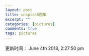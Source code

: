 ```yaml
---
layout: post
title: unsplash图集
excerpt: ""
categories: [pictures]
comments: true
tags: pictures
---
```


更新时间： June 4th 2018, 2:27:50 pm

<a href="http://p6y9wyt8g.bkt.clouddn.com/4AS6y6UH70s.jpg" data-lightbox="unsplash"><img data-src="http://p6y9wyt8g.bkt.clouddn.com/4AS6y6UH70s.jpg"></a>

<a href="http://p6y9wyt8g.bkt.clouddn.com/78A265wPiO4.jpg" data-lightbox="unsplash"><img data-src="http://p6y9wyt8g.bkt.clouddn.com/78A265wPiO4.jpg"></a>

<a href="http://p6y9wyt8g.bkt.clouddn.com/9NDc2vDMTsQ.jpg" data-lightbox="unsplash"><img data-src="http://p6y9wyt8g.bkt.clouddn.com/9NDc2vDMTsQ.jpg"></a>

<a href="http://p6y9wyt8g.bkt.clouddn.com/a1mV1egnQwOqxZZZvhVo_street.jpg" data-lightbox="unsplash"><img data-src="http://p6y9wyt8g.bkt.clouddn.com/a1mV1egnQwOqxZZZvhVo_street.jpg"></a>

<a href="http://p6y9wyt8g.bkt.clouddn.com/aGnZf9RRTYg.jpg" data-lightbox="unsplash"><img data-src="http://p6y9wyt8g.bkt.clouddn.com/aGnZf9RRTYg.jpg"></a>

<a href="http://p6y9wyt8g.bkt.clouddn.com/data_image_jpeg;bas….jpg" data-lightbox="unsplash"><img data-src="http://p6y9wyt8g.bkt.clouddn.com/data_image_jpeg;bas….jpg"></a>

<a href="http://p6y9wyt8g.bkt.clouddn.com/FBZfPXF4XcM.jpg" data-lightbox="unsplash"><img data-src="http://p6y9wyt8g.bkt.clouddn.com/FBZfPXF4XcM.jpg"></a>

<a href="http://p6y9wyt8g.bkt.clouddn.com/HBzQnOQ6CWhlNi1YwAxZ_italy.jpg" data-lightbox="unsplash"><img data-src="http://p6y9wyt8g.bkt.clouddn.com/HBzQnOQ6CWhlNi1YwAxZ_italy.jpg"></a>

<a href="http://p6y9wyt8g.bkt.clouddn.com/IOE3kREzq08.jpg" data-lightbox="unsplash"><img data-src="http://p6y9wyt8g.bkt.clouddn.com/IOE3kREzq08.jpg"></a>

<a href="http://p6y9wyt8g.bkt.clouddn.com/leHDA08Lbpc.jpg" data-lightbox="unsplash"><img data-src="http://p6y9wyt8g.bkt.clouddn.com/leHDA08Lbpc.jpg"></a>

<a href="http://p6y9wyt8g.bkt.clouddn.com/nHhFgT_GUpY.jpg" data-lightbox="unsplash"><img data-src="http://p6y9wyt8g.bkt.clouddn.com/nHhFgT_GUpY.jpg"></a>

<a href="http://p6y9wyt8g.bkt.clouddn.com/NU_HimFdnD4.jpg" data-lightbox="unsplash"><img data-src="http://p6y9wyt8g.bkt.clouddn.com/NU_HimFdnD4.jpg"></a>

<a href="http://p6y9wyt8g.bkt.clouddn.com/open-road.jpg" data-lightbox="unsplash"><img data-src="http://p6y9wyt8g.bkt.clouddn.com/open-road.jpg"></a>

<a href="http://p6y9wyt8g.bkt.clouddn.com/photo-1418985991508-e47386d96a71.jpg" data-lightbox="unsplash"><img data-src="http://p6y9wyt8g.bkt.clouddn.com/photo-1418985991508-e47386d96a71.jpg"></a>

<a href="http://p6y9wyt8g.bkt.clouddn.com/photo-1422050478545-9f9383263965.jpg" data-lightbox="unsplash"><img data-src="http://p6y9wyt8g.bkt.clouddn.com/photo-1422050478545-9f9383263965.jpg"></a>

<a href="http://p6y9wyt8g.bkt.clouddn.com/photo-1429042007245-890c9e2603af.jpg" data-lightbox="unsplash"><img data-src="http://p6y9wyt8g.bkt.clouddn.com/photo-1429042007245-890c9e2603af.jpg"></a>

<a href="http://p6y9wyt8g.bkt.clouddn.com/photo-1433148749784-5e235e9efd12.jpg" data-lightbox="unsplash"><img data-src="http://p6y9wyt8g.bkt.clouddn.com/photo-1433148749784-5e235e9efd12.jpg"></a>

<a href="http://p6y9wyt8g.bkt.clouddn.com/photo-1434434319959-1f886517e1fe.jpg" data-lightbox="unsplash"><img data-src="http://p6y9wyt8g.bkt.clouddn.com/photo-1434434319959-1f886517e1fe.jpg"></a>

<a href="http://p6y9wyt8g.bkt.clouddn.com/photo-1439123068749-20f4035bd7ed.jpg" data-lightbox="unsplash"><img data-src="http://p6y9wyt8g.bkt.clouddn.com/photo-1439123068749-20f4035bd7ed.jpg"></a>

<a href="http://p6y9wyt8g.bkt.clouddn.com/photo-1440549770084-4b381ce9d988.jpg" data-lightbox="unsplash"><img data-src="http://p6y9wyt8g.bkt.clouddn.com/photo-1440549770084-4b381ce9d988.jpg"></a>

<a href="http://p6y9wyt8g.bkt.clouddn.com/photo-1443986870756-31166604c63c.jpg" data-lightbox="unsplash"><img data-src="http://p6y9wyt8g.bkt.clouddn.com/photo-1443986870756-31166604c63c.jpg"></a>

<a href="http://p6y9wyt8g.bkt.clouddn.com/photo-1447522200268-a0378dac3fba.jpg" data-lightbox="unsplash"><img data-src="http://p6y9wyt8g.bkt.clouddn.com/photo-1447522200268-a0378dac3fba.jpg"></a>

<a href="http://p6y9wyt8g.bkt.clouddn.com/photo-1449034446853-66c86144b0ad.jpg" data-lightbox="unsplash"><img data-src="http://p6y9wyt8g.bkt.clouddn.com/photo-1449034446853-66c86144b0ad.jpg"></a>

<a href="http://p6y9wyt8g.bkt.clouddn.com/photo-1451417379553-15d8e8f49cde.jpg" data-lightbox="unsplash"><img data-src="http://p6y9wyt8g.bkt.clouddn.com/photo-1451417379553-15d8e8f49cde.jpg"></a>

<a href="http://p6y9wyt8g.bkt.clouddn.com/photo-1456940645424-adda95a2af4c.jpg" data-lightbox="unsplash"><img data-src="http://p6y9wyt8g.bkt.clouddn.com/photo-1456940645424-adda95a2af4c.jpg"></a>

<a href="http://p6y9wyt8g.bkt.clouddn.com/photo-1464254786740-b97e5420c299.jpg" data-lightbox="unsplash"><img data-src="http://p6y9wyt8g.bkt.clouddn.com/photo-1464254786740-b97e5420c299.jpg"></a>

<a href="http://p6y9wyt8g.bkt.clouddn.com/photo-1464306208223-e0b4495a5553.jpg" data-lightbox="unsplash"><img data-src="http://p6y9wyt8g.bkt.clouddn.com/photo-1464306208223-e0b4495a5553.jpg"></a>

<a href="http://p6y9wyt8g.bkt.clouddn.com/photo-1464547323744-4edd0cd0c746.jpg" data-lightbox="unsplash"><img data-src="http://p6y9wyt8g.bkt.clouddn.com/photo-1464547323744-4edd0cd0c746.jpg"></a>

<a href="http://p6y9wyt8g.bkt.clouddn.com/photo-1466220666686-90bdba318c9a.jpg" data-lightbox="unsplash"><img data-src="http://p6y9wyt8g.bkt.clouddn.com/photo-1466220666686-90bdba318c9a.jpg"></a>

<a href="http://p6y9wyt8g.bkt.clouddn.com/photo-1471623432079-b009d30b6729.jpg" data-lightbox="unsplash"><img data-src="http://p6y9wyt8g.bkt.clouddn.com/photo-1471623432079-b009d30b6729.jpg"></a>

<a href="http://p6y9wyt8g.bkt.clouddn.com/photo-1472108653939-927cd6aba6d6.jpg" data-lightbox="unsplash"><img data-src="http://p6y9wyt8g.bkt.clouddn.com/photo-1472108653939-927cd6aba6d6.jpg"></a>

<a href="http://p6y9wyt8g.bkt.clouddn.com/photo-1472791108553-c9405341e398.jpg" data-lightbox="unsplash"><img data-src="http://p6y9wyt8g.bkt.clouddn.com/photo-1472791108553-c9405341e398.jpg"></a>

<a href="http://p6y9wyt8g.bkt.clouddn.com/photo-1482105217917-a5051bad06bc.jpg" data-lightbox="unsplash"><img data-src="http://p6y9wyt8g.bkt.clouddn.com/photo-1482105217917-a5051bad06bc.jpg"></a>

<a href="http://p6y9wyt8g.bkt.clouddn.com/photo-1483168527879-c66136b56105.jpg" data-lightbox="unsplash"><img data-src="http://p6y9wyt8g.bkt.clouddn.com/photo-1483168527879-c66136b56105.jpg"></a>

<a href="http://p6y9wyt8g.bkt.clouddn.com/photo-1483354483454-4cd359948304.jpg" data-lightbox="unsplash"><img data-src="http://p6y9wyt8g.bkt.clouddn.com/photo-1483354483454-4cd359948304.jpg"></a>

<a href="http://p6y9wyt8g.bkt.clouddn.com/photo-1483358119466-fee5b6f48180.jpg" data-lightbox="unsplash"><img data-src="http://p6y9wyt8g.bkt.clouddn.com/photo-1483358119466-fee5b6f48180.jpg"></a>

<a href="http://p6y9wyt8g.bkt.clouddn.com/photo-1484950763426-56b5bf172dbb.jpg" data-lightbox="unsplash"><img data-src="http://p6y9wyt8g.bkt.clouddn.com/photo-1484950763426-56b5bf172dbb.jpg"></a>

<a href="http://p6y9wyt8g.bkt.clouddn.com/photo-1487064835902-6f99ba5baa5b.jpg" data-lightbox="unsplash"><img data-src="http://p6y9wyt8g.bkt.clouddn.com/photo-1487064835902-6f99ba5baa5b.jpg"></a>

<a href="http://p6y9wyt8g.bkt.clouddn.com/photo-1488703480497-dfcccd4894d1.jpg" data-lightbox="unsplash"><img data-src="http://p6y9wyt8g.bkt.clouddn.com/photo-1488703480497-dfcccd4894d1.jpg"></a>

<a href="http://p6y9wyt8g.bkt.clouddn.com/photo-1489211914964-32c31f87e86b.jpg" data-lightbox="unsplash"><img data-src="http://p6y9wyt8g.bkt.clouddn.com/photo-1489211914964-32c31f87e86b.jpg"></a>

<a href="http://p6y9wyt8g.bkt.clouddn.com/photo-1489781879256-fa824b56f24f.jpg" data-lightbox="unsplash"><img data-src="http://p6y9wyt8g.bkt.clouddn.com/photo-1489781879256-fa824b56f24f.jpg"></a>

<a href="http://p6y9wyt8g.bkt.clouddn.com/photo-1492098116625-46bb70755996.jpg" data-lightbox="unsplash"><img data-src="http://p6y9wyt8g.bkt.clouddn.com/photo-1492098116625-46bb70755996.jpg"></a>

<a href="http://p6y9wyt8g.bkt.clouddn.com/photo-1493012756780-1da3b2bca75f.jpg" data-lightbox="unsplash"><img data-src="http://p6y9wyt8g.bkt.clouddn.com/photo-1493012756780-1da3b2bca75f.jpg"></a>

<a href="http://p6y9wyt8g.bkt.clouddn.com/photo-1495248449765-7ec3db458549.jpg" data-lightbox="unsplash"><img data-src="http://p6y9wyt8g.bkt.clouddn.com/photo-1495248449765-7ec3db458549.jpg"></a>

<a href="http://p6y9wyt8g.bkt.clouddn.com/photo-1495981910432-f5186aae41ad.jpg" data-lightbox="unsplash"><img data-src="http://p6y9wyt8g.bkt.clouddn.com/photo-1495981910432-f5186aae41ad.jpg"></a>

<a href="http://p6y9wyt8g.bkt.clouddn.com/photo-1496594501676-1fd9b70a89b7.jpg" data-lightbox="unsplash"><img data-src="http://p6y9wyt8g.bkt.clouddn.com/photo-1496594501676-1fd9b70a89b7.jpg"></a>

<a href="http://p6y9wyt8g.bkt.clouddn.com/photo-1497107261019-ad37b3b579ee.jpg" data-lightbox="unsplash"><img data-src="http://p6y9wyt8g.bkt.clouddn.com/photo-1497107261019-ad37b3b579ee.jpg"></a>

<a href="http://p6y9wyt8g.bkt.clouddn.com/photo-1497892597262-2983614aa886.jpg" data-lightbox="unsplash"><img data-src="http://p6y9wyt8g.bkt.clouddn.com/photo-1497892597262-2983614aa886.jpg"></a>

<a href="http://p6y9wyt8g.bkt.clouddn.com/photo-1498118436615-0aa34fee6555.jpg" data-lightbox="unsplash"><img data-src="http://p6y9wyt8g.bkt.clouddn.com/photo-1498118436615-0aa34fee6555.jpg"></a>

<a href="http://p6y9wyt8g.bkt.clouddn.com/photo-1498550744921-75f79806b8a7.jpg" data-lightbox="unsplash"><img data-src="http://p6y9wyt8g.bkt.clouddn.com/photo-1498550744921-75f79806b8a7.jpg"></a>

<a href="http://p6y9wyt8g.bkt.clouddn.com/photo-1498628307723-373c202c5928.jpg" data-lightbox="unsplash"><img data-src="http://p6y9wyt8g.bkt.clouddn.com/photo-1498628307723-373c202c5928.jpg"></a>

<a href="http://p6y9wyt8g.bkt.clouddn.com/photo-1500817904307-e664893dcbab.jpg" data-lightbox="unsplash"><img data-src="http://p6y9wyt8g.bkt.clouddn.com/photo-1500817904307-e664893dcbab.jpg"></a>

<a href="http://p6y9wyt8g.bkt.clouddn.com/photo-1501254667263-b4867b4f7482.jpg" data-lightbox="unsplash"><img data-src="http://p6y9wyt8g.bkt.clouddn.com/photo-1501254667263-b4867b4f7482.jpg"></a>

<a href="http://p6y9wyt8g.bkt.clouddn.com/photo-1502481851512-e9e2529bfbf9.jpg" data-lightbox="unsplash"><img data-src="http://p6y9wyt8g.bkt.clouddn.com/photo-1502481851512-e9e2529bfbf9.jpg"></a>

<a href="http://p6y9wyt8g.bkt.clouddn.com/photo-1502990313206-7f37a9514bea.jpg" data-lightbox="unsplash"><img data-src="http://p6y9wyt8g.bkt.clouddn.com/photo-1502990313206-7f37a9514bea.jpg"></a>

<a href="http://p6y9wyt8g.bkt.clouddn.com/photo-1503264116251-35a269479413.jpg" data-lightbox="unsplash"><img data-src="http://p6y9wyt8g.bkt.clouddn.com/photo-1503264116251-35a269479413.jpg"></a>

<a href="http://p6y9wyt8g.bkt.clouddn.com/photo-1504333638930-c8787321eee0.jpg" data-lightbox="unsplash"><img data-src="http://p6y9wyt8g.bkt.clouddn.com/photo-1504333638930-c8787321eee0.jpg"></a>

<a href="http://p6y9wyt8g.bkt.clouddn.com/photo-1504892612018-159ffa1d147f.jpg" data-lightbox="unsplash"><img data-src="http://p6y9wyt8g.bkt.clouddn.com/photo-1504892612018-159ffa1d147f.jpg"></a>

<a href="http://p6y9wyt8g.bkt.clouddn.com/photo-1506104489822-562ca25152fe.jpg" data-lightbox="unsplash"><img data-src="http://p6y9wyt8g.bkt.clouddn.com/photo-1506104489822-562ca25152fe.jpg"></a>

<a href="http://p6y9wyt8g.bkt.clouddn.com/photo-1506232760298-9262e4c05099.jpg" data-lightbox="unsplash"><img data-src="http://p6y9wyt8g.bkt.clouddn.com/photo-1506232760298-9262e4c05099.jpg"></a>

<a href="http://p6y9wyt8g.bkt.clouddn.com/photo-1506451487263-97b75fd35c03.jpg" data-lightbox="unsplash"><img data-src="http://p6y9wyt8g.bkt.clouddn.com/photo-1506451487263-97b75fd35c03.jpg"></a>

<a href="http://p6y9wyt8g.bkt.clouddn.com/photo-1507608869274-d3177c8bb4c7.jpg" data-lightbox="unsplash"><img data-src="http://p6y9wyt8g.bkt.clouddn.com/photo-1507608869274-d3177c8bb4c7.jpg"></a>

<a href="http://p6y9wyt8g.bkt.clouddn.com/photo-1507971891494-a62477ff535c.jpg" data-lightbox="unsplash"><img data-src="http://p6y9wyt8g.bkt.clouddn.com/photo-1507971891494-a62477ff535c.jpg"></a>

<a href="http://p6y9wyt8g.bkt.clouddn.com/photo-1508138119323-5452bd81d53d.jpg" data-lightbox="unsplash"><img data-src="http://p6y9wyt8g.bkt.clouddn.com/photo-1508138119323-5452bd81d53d.jpg"></a>

<a href="http://p6y9wyt8g.bkt.clouddn.com/photo-1508739773434-c26b3d09e071.jpg" data-lightbox="unsplash"><img data-src="http://p6y9wyt8g.bkt.clouddn.com/photo-1508739773434-c26b3d09e071.jpg"></a>

<a href="http://p6y9wyt8g.bkt.clouddn.com/photo-1511744663855-28e9238c65e0.jpg" data-lightbox="unsplash"><img data-src="http://p6y9wyt8g.bkt.clouddn.com/photo-1511744663855-28e9238c65e0.jpg"></a>

<a href="http://p6y9wyt8g.bkt.clouddn.com/photo-1512340495827-7bc2911b0788.jpg" data-lightbox="unsplash"><img data-src="http://p6y9wyt8g.bkt.clouddn.com/photo-1512340495827-7bc2911b0788.jpg"></a>

<a href="http://p6y9wyt8g.bkt.clouddn.com/photo-1513257027570-b3f9c5f5442d.jpg" data-lightbox="unsplash"><img data-src="http://p6y9wyt8g.bkt.clouddn.com/photo-1513257027570-b3f9c5f5442d.jpg"></a>

<a href="http://p6y9wyt8g.bkt.clouddn.com/photo-1514613453913-ec5da0db2faa.jpg" data-lightbox="unsplash"><img data-src="http://p6y9wyt8g.bkt.clouddn.com/photo-1514613453913-ec5da0db2faa.jpg"></a>

<a href="http://p6y9wyt8g.bkt.clouddn.com/photo-1515003197210-e0cd71810b5f.jpg" data-lightbox="unsplash"><img data-src="http://p6y9wyt8g.bkt.clouddn.com/photo-1515003197210-e0cd71810b5f.jpg"></a>

<a href="http://p6y9wyt8g.bkt.clouddn.com/photo-1516073762189-e915e8248a2d.jpg" data-lightbox="unsplash"><img data-src="http://p6y9wyt8g.bkt.clouddn.com/photo-1516073762189-e915e8248a2d.jpg"></a>

<a href="http://p6y9wyt8g.bkt.clouddn.com/photo-1516331138075-f3adc1e149cd.jpg" data-lightbox="unsplash"><img data-src="http://p6y9wyt8g.bkt.clouddn.com/photo-1516331138075-f3adc1e149cd.jpg"></a>

<a href="http://p6y9wyt8g.bkt.clouddn.com/photo-1517219039361-66f283bce5db.jpg" data-lightbox="unsplash"><img data-src="http://p6y9wyt8g.bkt.clouddn.com/photo-1517219039361-66f283bce5db.jpg"></a>

<a href="http://p6y9wyt8g.bkt.clouddn.com/photo-1517322479358-df90f951f87d.jpg" data-lightbox="unsplash"><img data-src="http://p6y9wyt8g.bkt.clouddn.com/photo-1517322479358-df90f951f87d.jpg"></a>

<a href="http://p6y9wyt8g.bkt.clouddn.com/photo-1517409597620-a445404605fe.jpg" data-lightbox="unsplash"><img data-src="http://p6y9wyt8g.bkt.clouddn.com/photo-1517409597620-a445404605fe.jpg"></a>

<a href="http://p6y9wyt8g.bkt.clouddn.com/photo-1517574574879-515ec85d767a.jpg" data-lightbox="unsplash"><img data-src="http://p6y9wyt8g.bkt.clouddn.com/photo-1517574574879-515ec85d767a.jpg"></a>

<a href="http://p6y9wyt8g.bkt.clouddn.com/photo-1518159994930-3640550beffe.jpg" data-lightbox="unsplash"><img data-src="http://p6y9wyt8g.bkt.clouddn.com/photo-1518159994930-3640550beffe.jpg"></a>

<a href="http://p6y9wyt8g.bkt.clouddn.com/photo-1518370917313-611f5e3242e6.jpg" data-lightbox="unsplash"><img data-src="http://p6y9wyt8g.bkt.clouddn.com/photo-1518370917313-611f5e3242e6.jpg"></a>

<a href="http://p6y9wyt8g.bkt.clouddn.com/photo-1520338801623-6b88fe32bbf2.jpg" data-lightbox="unsplash"><img data-src="http://p6y9wyt8g.bkt.clouddn.com/photo-1520338801623-6b88fe32bbf2.jpg"></a>

<a href="http://p6y9wyt8g.bkt.clouddn.com/photo-1520502547463-27df7d9edcaa.jpg" data-lightbox="unsplash"><img data-src="http://p6y9wyt8g.bkt.clouddn.com/photo-1520502547463-27df7d9edcaa.jpg"></a>

<a href="http://p6y9wyt8g.bkt.clouddn.com/photo-1520927718846-5d3c07d63950.jpg" data-lightbox="unsplash"><img data-src="http://p6y9wyt8g.bkt.clouddn.com/photo-1520927718846-5d3c07d63950.jpg"></a>

<a href="http://p6y9wyt8g.bkt.clouddn.com/photo-1522092721080-6110b9eceb94.jpg" data-lightbox="unsplash"><img data-src="http://p6y9wyt8g.bkt.clouddn.com/photo-1522092721080-6110b9eceb94.jpg"></a>

<a href="http://p6y9wyt8g.bkt.clouddn.com/photo-1523358527035-6d9887f03cac.jpg" data-lightbox="unsplash"><img data-src="http://p6y9wyt8g.bkt.clouddn.com/photo-1523358527035-6d9887f03cac.jpg"></a>

<a href="http://p6y9wyt8g.bkt.clouddn.com/photo-1524261399568-56d8c862aaf8.jpg" data-lightbox="unsplash"><img data-src="http://p6y9wyt8g.bkt.clouddn.com/photo-1524261399568-56d8c862aaf8.jpg"></a>

<a href="http://p6y9wyt8g.bkt.clouddn.com/photo-1524282041146-6ef75da4ee45.jpg" data-lightbox="unsplash"><img data-src="http://p6y9wyt8g.bkt.clouddn.com/photo-1524282041146-6ef75da4ee45.jpg"></a>

<a href="http://p6y9wyt8g.bkt.clouddn.com/photo-1525439565082-5e4dc884187d.jpg" data-lightbox="unsplash"><img data-src="http://p6y9wyt8g.bkt.clouddn.com/photo-1525439565082-5e4dc884187d.jpg"></a>

<a href="http://p6y9wyt8g.bkt.clouddn.com/pic0ZL0O-eDOpU.jpg" data-lightbox="unsplash"><img data-src="http://p6y9wyt8g.bkt.clouddn.com/pic0ZL0O-eDOpU.jpg"></a>

<a href="http://p6y9wyt8g.bkt.clouddn.com/pic16BJBiCIAic.jpg" data-lightbox="unsplash"><img data-src="http://p6y9wyt8g.bkt.clouddn.com/pic16BJBiCIAic.jpg"></a>

<a href="http://p6y9wyt8g.bkt.clouddn.com/pic1dyD8_5BRwI.jpg" data-lightbox="unsplash"><img data-src="http://p6y9wyt8g.bkt.clouddn.com/pic1dyD8_5BRwI.jpg"></a>

<a href="http://p6y9wyt8g.bkt.clouddn.com/pic1Ttpg_FDKXk.jpg" data-lightbox="unsplash"><img data-src="http://p6y9wyt8g.bkt.clouddn.com/pic1Ttpg_FDKXk.jpg"></a>

<a href="http://p6y9wyt8g.bkt.clouddn.com/pic2APB4zEw1Yg.jpg" data-lightbox="unsplash"><img data-src="http://p6y9wyt8g.bkt.clouddn.com/pic2APB4zEw1Yg.jpg"></a>

<a href="http://p6y9wyt8g.bkt.clouddn.com/picBC3EF3ZHAHI.jpg" data-lightbox="unsplash"><img data-src="http://p6y9wyt8g.bkt.clouddn.com/picBC3EF3ZHAHI.jpg"></a>

<a href="http://p6y9wyt8g.bkt.clouddn.com/picd-pPg9pnZRY.jpg" data-lightbox="unsplash"><img data-src="http://p6y9wyt8g.bkt.clouddn.com/picd-pPg9pnZRY.jpg"></a>

<a href="http://p6y9wyt8g.bkt.clouddn.com/picElOughfgAf8.jpg" data-lightbox="unsplash"><img data-src="http://p6y9wyt8g.bkt.clouddn.com/picElOughfgAf8.jpg"></a>

<a href="http://p6y9wyt8g.bkt.clouddn.com/pichoCXpPUMCoE.jpg" data-lightbox="unsplash"><img data-src="http://p6y9wyt8g.bkt.clouddn.com/pichoCXpPUMCoE.jpg"></a>

<a href="http://p6y9wyt8g.bkt.clouddn.com/picHuGhOh38aCA.jpg" data-lightbox="unsplash"><img data-src="http://p6y9wyt8g.bkt.clouddn.com/picHuGhOh38aCA.jpg"></a>

<a href="http://p6y9wyt8g.bkt.clouddn.com/picHzk8y6hFJRk.jpg" data-lightbox="unsplash"><img data-src="http://p6y9wyt8g.bkt.clouddn.com/picHzk8y6hFJRk.jpg"></a>

<a href="http://p6y9wyt8g.bkt.clouddn.com/picMfJ9g64-WxQ.jpg" data-lightbox="unsplash"><img data-src="http://p6y9wyt8g.bkt.clouddn.com/picMfJ9g64-WxQ.jpg"></a>

<a href="http://p6y9wyt8g.bkt.clouddn.com/picNcWOe5wXvew.jpg" data-lightbox="unsplash"><img data-src="http://p6y9wyt8g.bkt.clouddn.com/picNcWOe5wXvew.jpg"></a>

<a href="http://p6y9wyt8g.bkt.clouddn.com/picPewUcrT1yIw.jpg" data-lightbox="unsplash"><img data-src="http://p6y9wyt8g.bkt.clouddn.com/picPewUcrT1yIw.jpg"></a>

<a href="http://p6y9wyt8g.bkt.clouddn.com/picS01HL-KuvGw.jpg" data-lightbox="unsplash"><img data-src="http://p6y9wyt8g.bkt.clouddn.com/picS01HL-KuvGw.jpg"></a>

<a href="http://p6y9wyt8g.bkt.clouddn.com/picUOxMPRPUTOA.jpg" data-lightbox="unsplash"><img data-src="http://p6y9wyt8g.bkt.clouddn.com/picUOxMPRPUTOA.jpg"></a>

<a href="http://p6y9wyt8g.bkt.clouddn.com/picu_z0X-yrJIE.jpg" data-lightbox="unsplash"><img data-src="http://p6y9wyt8g.bkt.clouddn.com/picu_z0X-yrJIE.jpg"></a>

<a href="http://p6y9wyt8g.bkt.clouddn.com/picV705bwrTnQI.jpg" data-lightbox="unsplash"><img data-src="http://p6y9wyt8g.bkt.clouddn.com/picV705bwrTnQI.jpg"></a>

<a href="http://p6y9wyt8g.bkt.clouddn.com/picYwFHhIgG77M.jpg" data-lightbox="unsplash"><img data-src="http://p6y9wyt8g.bkt.clouddn.com/picYwFHhIgG77M.jpg"></a>

<a href="http://p6y9wyt8g.bkt.clouddn.com/qrPqGP-SG8w.jpg" data-lightbox="unsplash"><img data-src="http://p6y9wyt8g.bkt.clouddn.com/qrPqGP-SG8w.jpg"></a>

<a href="http://p6y9wyt8g.bkt.clouddn.com/rv1BIw0tSKi0xLtGrpR0_TE3_0185.jpg" data-lightbox="unsplash"><img data-src="http://p6y9wyt8g.bkt.clouddn.com/rv1BIw0tSKi0xLtGrpR0_TE3_0185.jpg"></a>

<a href="http://p6y9wyt8g.bkt.clouddn.com/ucpymfy_cxM.jpg" data-lightbox="unsplash"><img data-src="http://p6y9wyt8g.bkt.clouddn.com/ucpymfy_cxM.jpg"></a>

<a href="http://p6y9wyt8g.bkt.clouddn.com/xza3lKa8Pk8.jpg" data-lightbox="unsplash"><img data-src="http://p6y9wyt8g.bkt.clouddn.com/xza3lKa8Pk8.jpg"></a>

<a href="http://p6y9wyt8g.bkt.clouddn.com/z1L6VcqLZgc.jpg" data-lightbox="unsplash"><img data-src="http://p6y9wyt8g.bkt.clouddn.com/z1L6VcqLZgc.jpg"></a>
